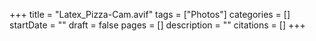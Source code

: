 +++
title = "Latex_Pizza-Cam.avif"
tags = ["Photos"]
categories = []
startDate = ""
draft = false
pages = []
description = ""
citations = []
+++
